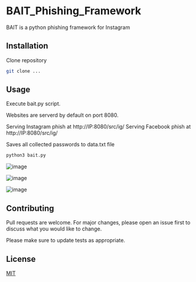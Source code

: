 # BAIT_Phishing_Framework

BAIT is a python phishing framework for Instagram

## Installation

Clone repository 

```bash
git clone ...
```

## Usage
Execute bait.py script.

Websites are serverd by default on port 8080.

Serving Instagram phish at http://IP:8080/src/ig/
Serving Facebook phish at http://IP:8080/src/ig/

Saves all collected passwords to data.txt file

```bash
python3 bait.py
```

![image](https://user-images.githubusercontent.com/19478700/171910264-13862873-67e6-4c72-850d-f9fade6a5d24.png)

![image](https://user-images.githubusercontent.com/19478700/171910370-1aff0217-7292-4c14-9596-927d7e18cb81.png)

![image](https://user-images.githubusercontent.com/19478700/172019548-9965884d-046d-4e5b-8ce3-4a10c7322f66.png)

## Contributing
Pull requests are welcome. For major changes, please open an issue first to discuss what you would like to change.




Please make sure to update tests as appropriate.

## License
[MIT](https://choosealicense.com/licenses/mit/)
